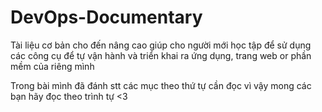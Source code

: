 # DevOps-Documentary

Tài liệu cơ bản cho đến nâng cao giúp cho người mới học tập để sử dụng các công cụ để tự vận hành và triển khai ra ứng dụng, trang web or phần mềm của riêng mình 

Trong bài mình đã đánh stt các mục theo thứ tự cần đọc vì vậy mong các bạn hãy đọc theo trình tự <3
